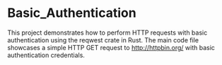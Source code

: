 # Basic_Authentication
This project demonstrates how to perform HTTP requests with basic authentication using the reqwest crate in Rust. The main code file showcases a simple HTTP GET request to http://httpbin.org/ with basic authentication credentials.
